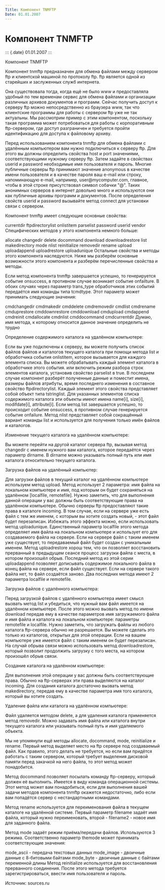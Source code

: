 ```yaml
---
Title: Компонент TNMFTP
Date: 01.01.2007
---
```



Компонент TNMFTP
================

::: {.date}
01.01.2007
:::

Компонент TNMFTP

Компонент tnmftp предназначен для обмена файлами между сервером ftp и
клиентской машиной по протоколу ftp. ftp является одной из старейших и
заслуженных служб интернета.

Она существовала тогда, когда ещё не было www и предоставляла удобный по
тем временам сервис для обмена файлами и организации различных архивов
документов и программ. Сейчас получить доступ к серверу ftp можно
непосредственно из браузера www, так что клиентские программы для работы
с сервером ftp уже не так актуальны. Мы рассмотрим пример с этим
компонентом, поскольку такая программа может потребоваться для работы с
корпоративным ftp-сервером, где доступ разграничен и требуется пройти
идентификацию для доступа к файловому архиву.

Перед использованием компонента tnmftp для обмена файлами с удалённым
компьютером вам нужно подключиться к серверу ftp. Для этого вы должны
определить свойства host и port значениями, соответствующими нужному
серверу ftp. Затем задайте в свойствах userid и password необходимые имя
пользователя и пароль. Многие публичные серверы ftp принимают значение
anonymous в качестве имени пользователя и в качестве пароля ваш e-mail
или строку, напоминающую e-mail, например, user\@mycomputer.com,
главное, чтобы в этой строке присутствовал символ собачки "@". Таких
анонимных серверов в интернет довольно много и используются они как
публичные архивы программ и документов. После определения свойств userid
и password вызывайте метод connect для установки связи с сервером.

Компонент tnmftp имеет следующие основные свойства:

currentdir
ftpdirectorylist
onlistitem
parselist
password
userid
vendor
Специфических методов у этого компонента немного больше:

allocate
changedir
delete
docommand
download
downloadrestore
list
makedirectory
mode
nlist
reinitialize
removedir
rename
upload
uploadappend
uploadrestore
uploadunique
Остальные свойства и методы этого компонента наследуются. Ниже мы
разберём основные возможности этого компонента и разберём перечисленные
свойства и методы.

Если метод компонента tnmftp завершается успешно, то генерируется
событие onsuccess, в противном случае возникает событие onfailture. В
обоих случаях через параметр trans\_type обработчиков этих событий
передаётся имя команды типа tcmdtype. Этот параметр может принимать
следующие значения:

cmdchangedir
cmdmakedir
cmddelete
cmdremovedir
cmdlist
cmdrename
cmduprestore
cmddownrestore
cmddownload
cmdupload
cmdappend
cmdreinit
cmdallocate
cmdnlist
cmddocommand
cmdcurrentdir
Думаю, имя метода, к которому относится данное значение определить не
трудно

Определение содержимого каталога на удалённом компьютере:

Если вы уже подключены к серверу, вы можете получить список файлов
файлов и каталогов текущего каталога при помощи метода list и
обработчика события onlistitem, которое вызывается для каждого элемента
списка. Вы можете обрабатывать каждый элемент каталога в обработчике
этого события. или включить режим разбора строк элементов каталога,
установив свойство parselist в true. В последнем случае компонент
разберёт полученные данные и поместит имена, размеры файлов атрибуты,
время последнего изменения в составное свойство ftpdirectorylist. Каждый
элемент этого свойства представляет собой объект типа tstringlist. Для
указанных элементов списка содержимого каталога эти объекты имеют имена
name[i], size[i], modifdate[i], attribute[i]. Если метод list
завершается успешно, то происходит событие onsuccess, в противном случае
генерируется событие onfailure. Метод nlist представляет собой
сокращённый вариант команды list и используется для получения только
имён файлов и каталогов.

Изменение текущего каталога на удалённом компьютере:

Вы можете перейти на другой каталог сервера ftp, вызывая метод changedir
с именем нужного вам каталога, которое передаётся через параметр
dirname. В dirname можно указывать полный путь или имя каталога
относительно текущего каталога.

Загрузка файлов на удалённый компьютер:

Для загрузки файлов в текущий каталог на удалённом компьютере используем
метод upload. Метод использует 2 параметра: имя файла на локальном
компьютере и имя, под которым он будет сохраняться на удалённом
[localfile, remotefile]. Нужно заметить, что для выполнения данной
операции у вас должны быть соответствующие права на удалённом
компьютере. Обычно серверы ftp предоставляют такие права в каталоге
incoming. В том случае, если на сервере уже есть файл с тем же именем, с
которым вы хотите создать новый, - этот файл будет перезаписан. Избежать
этого эффекта можно, если использовать метод uploadunique. Единственный
параметр localfile этого метода определяет имя файла на локальном
компьютере и использует его для создаваемого файла на сервере. Если на
сервере файл с таким именем уже существует, то передаваемый файл будет
создан с уникальным именем. Метод uploadrestore хорош тем, что он
позволяет восстановить прерванный в предыдущем сеансе процесс загрузки
файла с места, в котором произошёл обрыв. Последний метод из этой серии
uploadappend позволяет дописывать содержимое локального файла в конец
файла на сервере, если файл существует. Если на сервере такого файла
нет, то файл создаётся заново. Два последних метода имеют 2 параметра
localfile и remotefile.

Загрузка файлов с удалённого компьютера:

Перед загрузкой файлов с удалённого компьютера имеет смысл вызвать метод
list и убедиться, что нужный вам файл имеется на удалённом компьютере.
После этого можно вызвать метод по имени download передав ему в качестве
параметров имя загружаемого файла и имя файла и каталога на локальном
компьютере: параметры remotefile и localfile. Нужно заметить, что
загружать файлы из любого каталога ftp-сервера обычно не разрешается. Вы
можете сделать это только из каталогов, открытых для этой операции. Если
на вашем компьютере уже имеется файл с таким именем он будет
перезаписан. На случай обрыва связи можно использовать метод
downloadrestore, который позволит продолжить загрузку с того места, на
котором произошёл обрыв связи.

Создание каталога на удалённом компьютере:

Для выполнения этой операции у вас должны быть соответствующие права.
Обычно на ftp-серверах эти права выделяются на каталог incoming. Для
создания каталога достаточно вызвать метод makedirectory, передав ему в
качестве параметра имя того каталога, который вы хотите создать.

Удаление файла или каталога на удалённом компьютере:

Файл удаляется методом delete, а для удаления каталога применяется метод
removedir. Можно задавать имя файла или каталога внутри текущего
каталога или указывать полный путь и имя удаляемого объекта.

Мы не упомянули ещё методы allocate, docommand, mode, reinitialize и
rename. Первый метод выделяет место на ftp сервере под создаваемый файл.
Как правило, этого делать не требуется, но если вам придётся работать с
таким сервером, который требует выделения дисковой памяти перед закачкой
на него файла, то этот метод может понадобится.

Метод docommand позволяет посылать команду ftp-серверу, который должен
её выполнить. Имеется в виду команда операционной системы. Этот метод
может вам понадобиться, если для выполнения вашей задачи методов
компонента tnmftp окажется недостаточно, либо если вам попадётся сервер
с нестандартными командами.

Метод rename используется для переименования файла в текущем каталоге на
удалённой системе. Первый параметр filename задаёт имя файла, который
нужно переименовать, второй - filename2 - новое имя для заданного
файла.

Метод mode задаёт режим приёма/передачи файлов. Используются 3 режима.
Соответственно параметр themode может принимать соответствующие
значения:

mode\_ascii - передача текстовых данных
mode\_image - двоичные данные с 8-битовыми байтами
mode\_byte - двоичные данные с байтами переменной длины
Метод reinitialize используется для восстановления прерванного
соединения. После этого метода требуется зарегистрироваться, ввести имя
пользователя и пароль.


Источник: sources.ru
